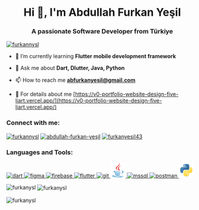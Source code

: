 <h1 align="center">Hi 👋, I'm Abdullah Furkan Yeşil</h1>
<h3 align="center">A passionate Software Developer from Türkiye</h3>

<p align="left"> <a href="https://twitter.com/furkannysl" target="blank"><img src="https://img.shields.io/twitter/follow/furkannysl?logo=twitter&style=for-the-badge" alt="furkannysl" /></a> </p>

- 🌱 I’m currently learning **Flutter mobile development framework**

- 💬 Ask me about **Dart, Dlutter, Java, Python**

- 📫 How to reach me **abfurkanyesil@gmail.com**

- 📄 For details about me [https://v0-portfolio-website-design-five-liart.vercel.app/](https://v0-portfolio-website-design-five-liart.vercel.app/)

<h3 align="left">Connect with me:</h3>
<p align="left">
<a href="https://twitter.com/furkannysl" target="blank"><img align="center" src="https://raw.githubusercontent.com/rahuldkjain/github-profile-readme-generator/master/src/images/icons/Social/twitter.svg" alt="furkannysl" height="30" width="40" /></a>
<a href="https://linkedin.com/in/abdullah-furkan-yeşil" target="blank"><img align="center" src="https://raw.githubusercontent.com/rahuldkjain/github-profile-readme-generator/master/src/images/icons/Social/linked-in-alt.svg" alt="abdullah-furkan-yeşil" height="30" width="40" /></a>
<a href="https://instagram.com/furkanyesil43" target="blank"><img align="center" src="https://raw.githubusercontent.com/rahuldkjain/github-profile-readme-generator/master/src/images/icons/Social/instagram.svg" alt="furkanyesil43" height="30" width="40" /></a>
</p>

<h3 align="left">Languages and Tools:</h3>
<p align="left"> <a href="https://dart.dev" target="_blank" rel="noreferrer"> <img src="https://www.vectorlogo.zone/logos/dartlang/dartlang-icon.svg" alt="dart" width="40" height="40"/> </a> <a href="https://www.figma.com/" target="_blank" rel="noreferrer"> <img src="https://www.vectorlogo.zone/logos/figma/figma-icon.svg" alt="figma" width="40" height="40"/> </a> <a href="https://firebase.google.com/" target="_blank" rel="noreferrer"> <img src="https://www.vectorlogo.zone/logos/firebase/firebase-icon.svg" alt="firebase" width="40" height="40"/> </a> <a href="https://flutter.dev" target="_blank" rel="noreferrer"> <img src="https://www.vectorlogo.zone/logos/flutterio/flutterio-icon.svg" alt="flutter" width="40" height="40"/> </a> <a href="https://git-scm.com/" target="_blank" rel="noreferrer"> <img src="https://www.vectorlogo.zone/logos/git-scm/git-scm-icon.svg" alt="git" width="40" height="40"/> </a> <a href="https://www.java.com" target="_blank" rel="noreferrer"> <img src="https://raw.githubusercontent.com/devicons/devicon/master/icons/java/java-original.svg" alt="java" width="40" height="40"/> </a> <a href="https://www.microsoft.com/en-us/sql-server" target="_blank" rel="noreferrer"> <img src="https://www.svgrepo.com/show/303229/microsoft-sql-server-logo.svg" alt="mssql" width="40" height="40"/> </a> <a href="https://postman.com" target="_blank" rel="noreferrer"> <img src="https://www.vectorlogo.zone/logos/getpostman/getpostman-icon.svg" alt="postman" width="40" height="40"/> </a> <a href="https://www.python.org" target="_blank" rel="noreferrer"> <img src="https://raw.githubusercontent.com/devicons/devicon/master/icons/python/python-original.svg" alt="python" width="40" height="40"/> </a> </p>

<p><img align="left" src="https://github-readme-stats.vercel.app/api/top-langs?username=furkanysl&show_icons=true&theme=dark&locale=en&layout=compact" alt="furkanysl" /></p>

<p>&nbsp;<img align="center" src="https://github-readme-stats.vercel.app/api?username=furkanysl&show_icons=true&theme=dark&locale=en" alt="furkanysl" /></p>

<p><img align="center" src="https://github-readme-streak-stats.herokuapp.com/?user=furkanysl&theme=dark" alt="furkanysl" /></p>

